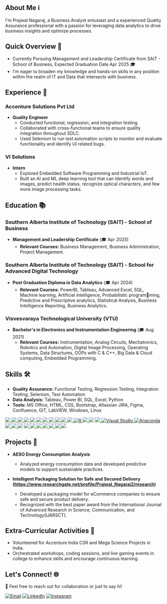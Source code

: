 ## About Me ℹ️
I'm Prajwal Nagaraj, a Business Analyst entusiast and a experienced Quality Assurance professional with a passion for leveraging data analytics to drive business insights and optimize processes. 

## Quick Overview 🌟
- Currently Pursuing Management and Leadership Certificate from SAIT - School of Business, Expected Graduation Date Apr 2025 🎓
- I'm eager to broaden my knowledge and hands-on skills in any position within the realm of IT and Data that intersects with business.

## Experience 💼

### Accenture Solutions Pvt Ltd

- **Quality Engineer** 
  - Conducted functional, regression, and integration testing.
  - Collaborated with cross-functional teams to ensure quality integration throughout SDLC.
  - Used Selenium to run test automation scripts to monitor and evaluate functionality and identify UI related bugs.
    
### VI Solutions

- **Intern** 
  - Explored Embedded Software Programming and Industrial IoT.
  - Built an AI and ML deep learning tool that can Identify words and images, predict health status, recognize optical characters, and few more image processing tasks.

## Education 📚

### Southern Alberta Institute of Technology (SAIT) - School of Business
- **Management and Leadership Certificate** (🎓 Apr 2025)
  - **Relevant Courses:** Business Management, Business Administration, Project Management.


### Southern Alberta Institute of Technology (SAIT) - School for Advanced Digital Technology
- **Post Graduation Diploma in Data Analytics** (🎓 Apr 2024)
  - **Relevant Courses:** PowerBI, Tableau, Advanced Excel, SQL, Machine learning, Artificial intelligence, Probabilistic programming, Predictive and Prescriptive analytics, Statistical Analysis, Business Intelligence Reporting, Business Analytics.

### Visvesvaraya Technological University (VTU)
- **Bachelor's in Electronics and Instrumentation Engineering** (🎓 Aug 2021)
  - **Relevant Courses:** Instrumentation, Analog Circuits, Mechatronics, Robotics and Automation, Digital Image Processing, Operating Systems, Data Structures, OOPs with C & C++, Big Data & Cloud computing, Embedded Programming.

## Skills 🛠️

- **Quality Assurance:** Functional Testing, Regression Testing, Integration Testing, Selenium, Test Automation
- **Data Analysis:** Tableau, Power BI, SQL, Excel, Python
- **Tools:** MS Office, HTML, CSS, Bootstrap, Atlassian JIRA, Figma, Confluence, GIT, LabVIEW, Windows, Linux

[![](https://img.shields.io/badge/Power%20BI-F2C811?style=for-the-badge&logo=power-bi&logoColor=black) ![](https://img.shields.io/badge/Tableau-E97627?style=for-the-badge&logo=tableau&logoColor=white) ![](https://img.shields.io/badge/Microsoft%20SQL%20Server-CC2927?logo=microsoft%20sql%20server&logoColor=white) ![](https://img.shields.io/badge/MySQL-4479A1?logo=mysql&logoColor=fff) ![](https://img.shields.io/badge/Numpy-777BB4?style=for-the-badge&logo=numpy&logoColor=white) ![](https://img.shields.io/badge/Pandas-2C2D72?style=for-the-badge&logo=pandas&logoColor=white) ![](https://img.shields.io/badge/Python-3776AB?logo=python&logoColor=fff) ![](https://img.shields.io/badge/scikit_learn-F7931E?style=for-the-badge&logo=scikit-learn&logoColor=white) ![](https://img.shields.io/badge/Jupyter-Notebook?style=for-the-badge&logo=jupyter&color=grey) ![](https://img.shields.io/badge/Markdown-000000?style=for-the-badge&logo=markdown&logoColor=white) ![](https://img.shields.io/badge/PyTorch-EE4C2C?style=for-the-badge&logo=pytorch&logoColor=white) ![R](https://img.shields.io/badge/R-%23276DC3.svg?logo=r&logoColor=white) ![](https://img.shields.io/badge/HTML5-E34F26?style=for-the-badge&logo=html5&logoColor=white) ![](https://img.shields.io/badge/CSS3-1572B6?style=for-the-badge&logo=css3&logoColor=white)](https://github.com/refusetoloose)
[![](https://img.shields.io/badge/VSCode-0078D4?style=for-the-badge&logo=visual%20studio%20code&logoColor=white) ![Visual Studio](https://img.shields.io/badge/Visual%20Studio-5C2D91.svg?&logo=visual-studio&logoColor=white) ![Anaconda](https://img.shields.io/badge/Anaconda-44A833?logo=anaconda&logoColor=fff) ![](https://img.shields.io/badge/Jupyter-Notebook?style=for-the-badge&logo=jupyter&color=grey) ![](https://img.shields.io/badge/Python-3776AB?logo=python&logoColor=fff) ![](https://img.shields.io/badge/Colab-F9AB00?style=for-the-badge&logo=googlecolab&color=525252)](https://github.com/refusetoloose)
[![](https://img.shields.io/badge/Jira-0052CC?logo=jira&logoColor=fff) ![](https://img.shields.io/badge/Microsoft%20Teams-6264A7?logo=microsoftteams&logoColor=fff&) ![](https://img.shields.io/badge/Microsoft_Word-2B579A?logo=microsoft-word&logoColor=white) ![](https://img.shields.io/badge/Microsoft_SharePoint-0078D4?logo=microsoft-sharepoint&logoColor=white) ![](https://img.shields.io/badge/Microsoft%20Outlook-0078D4?logo=microsoftoutlook&logoColor=fff) ![](https://img.shields.io/badge/Microsoft%20OneDrive-0078D4?logo=microsoftonedrive&logoColor=fff) ![](https://img.shields.io/badge/Microsoft_Excel-217346?logo=microsoft-excel&logoColor=white)](https://github.com/refusetoloose)

## Projects 🚧

- **AESO Energy Consumption Analysis**
  - Analyzed energy consumption data and developed predictive models to support sustainable practices.

- **Intelligent Packaging Solution for Safe and Secured Delivery (https://www.researchgate.net/profile/Prajwal_Nagaraj2/research)**
  - Developed a packaging model for eCommerce companies to ensure safe and secure product delivery.
  - Recognized with the best paper award from the International Journal of Advanced Research in Science, Communication, and Technology(IJARSCT).

## Extra-Curricular Activities 🙌

- Volunteered for Accenture India CSR and Mega Science Projects in India.
- Orchestrated workshops, coding sessions, and live gaming events in college to enhance skills and encourage continuous learning.
 
## Let's Connect! 🌐
💬 Feel free to reach out for collaboration or just to say hi!  

   [![Email](https://img.shields.io/badge/Gmail-D14836?style=for-the-badge&logo=gmail&logoColor=white)](mailto:prajwalnagaraj1998@gmail.com) [![LinkedIn](https://img.shields.io/badge/LinkedIn-0077B5?style=for-the-badge&logo=linkedin&logoColor=white)](https://www.linkedin.com/in/prajwal-nagaraj) [![Instagram](https://img.shields.io/badge/Instagram-E4405F?style=for-the-badge&logo=instagram&logoColor=white)](https://www.instagram.com/praj_nag) 
